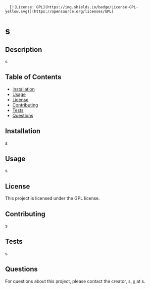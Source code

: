 
      [![License: GPL](https://img.shields.io/badge/License-GPL-yellow.svg)](https://opensource.org/licenses/GPL)
      
# s

## Description
s

## Table of Contents
- [Installation](#installation)
- [Usage](#usage)
- [License](#license)
- [Contributing](#contributing)
- [Tests](#tests)
- [Questions](#questions)

## Installation
s

## Usage
s

## License
This project is licensed under the GPL license.

## Contributing
s

## Tests
s

## Questions
For questions about this project, please contact the creator, s, [s](https://github.com/s) at s.

